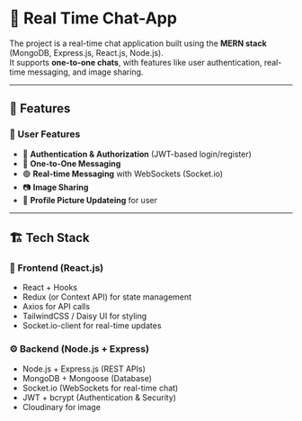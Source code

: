 # 💬 Real Time Chat-App

The project is a real-time chat application built using the **MERN stack** (MongoDB, Express.js, React.js, Node.js).  
It supports **one-to-one chats**, with features like user authentication, real-time messaging, and image sharing.  

---

## 🚀 Features

### 👤 User Features
- 🔐 **Authentication & Authorization** (JWT-based login/register)
- 💬 **One-to-One Messaging**
- 🟢 **Real-time Messaging** with WebSockets (Socket.io)
- 📷 **Image Sharing**
- 🔔 **Profile Picture Updateing** for user

---

## 🏗️ Tech Stack

### 🎨 Frontend (React.js)
- React + Hooks  
- Redux (or Context API) for state management  
- Axios for API calls  
- TailwindCSS / Daisy UI for styling  
- Socket.io-client for real-time updates  

### ⚙️ Backend (Node.js + Express)
- Node.js + Express.js (REST APIs)  
- MongoDB + Mongoose (Database)  
- Socket.io (WebSockets for real-time chat)  
- JWT + bcrypt (Authentication & Security)  
- Cloudinary for image 
